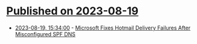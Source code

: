 # [Published on 2023-08-19](index.md)

* [2023-08-19, 15:34:00](https://slashdot.org/story/23/08/19/0233207/microsoft-fixes-hotmail-delivery-failures-after-misconfigured-spf-dns?utm_source=rss1.0mainlinkanon&utm_medium=feed) - [Microsoft Fixes Hotmail Delivery Failures After Misconfigured SPF DNS](https://slashdot.org/story/23/08/19/0233207/microsoft-fixes-hotmail-delivery-failures-after-misconfigured-spf-dns?utm_source=rss1.0mainlinkanon&utm_medium=feed)
